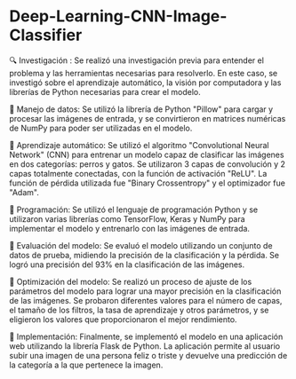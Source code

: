 # Deep-Learning-CNN-Image-Classifier

🔍 Investigación : Se realizó una investigación previa para entender el problema y las herramientas necesarias para resolverlo. En este caso, se investigó sobre el aprendizaje automático, la visión por computadora y las librerías de Python necesarias para crear el modelo.

📂 Manejo de datos: Se utilizó la librería de Python "Pillow" para cargar y procesar las imágenes de entrada, y se convirtieron en matrices numéricas de NumPy para poder ser utilizadas en el modelo.

🔢 Aprendizaje automático: Se utilizó el algoritmo "Convolutional Neural Network" (CNN) para entrenar un modelo capaz de clasificar las imágenes en dos categorías: perros y gatos. Se utilizaron 3 capas de convolución y 2 capas totalmente conectadas, con la función de activación "ReLU". La función de pérdida utilizada fue "Binary Crossentropy" y el optimizador fue "Adam".

🤖 Programación: Se utilizó el lenguaje de programación Python y se utilizaron varias librerías como TensorFlow, Keras y NumPy para implementar el modelo y entrenarlo con las imágenes de entrada.

🔎 Evaluación del modelo: Se evaluó el modelo utilizando un conjunto de datos de prueba, midiendo la precisión de la clasificación y la pérdida. Se logró una precisión del 93% en la clasificación de las imágenes.

🔧 Optimización del modelo: Se realizó un proceso de ajuste de los parámetros del modelo para lograr una mayor precisión en la clasificación de las imágenes. Se probaron diferentes valores para el número de capas, el tamaño de los filtros, la tasa de aprendizaje y otros parámetros, y se eligieron los valores que proporcionaron el mejor rendimiento.

🚀 Implementación: Finalmente, se implementó el modelo en una aplicación web utilizando la librería Flask de Python. La aplicación permite al usuario subir una imagen de una persona feliz o triste y devuelve una predicción de la categoría a la que pertenece la imagen.
